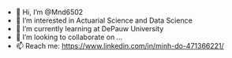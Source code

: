 - 👋 Hi, I’m @Mnd6502
- 👀 I’m interested in Actuarial Science and Data Science
- 🌱 I’m currently learning at DePauw University
- 💞️ I’m looking to collaborate on ...
- 📫 Reach me: https://www.linkedin.com/in/minh-do-471366221/

<!---
Mnd6502/Mnd6502 is a ✨ special ✨ repository because its `README.md` (this file) appears on your GitHub profile.
You can click the Preview link to take a look at your changes.
--->
